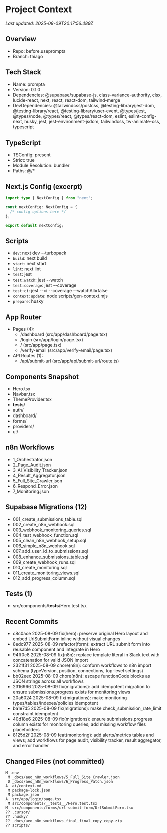 # Project Context
_Last updated: 2025-08-09T20:17:56.489Z_

## Overview
- Repo: before.useprompta
- Branch: thiago

## Tech Stack
- Name: prompta
- Version: 0.1.0
- Dependencies: @supabase/supabase-js, class-variance-authority, clsx, lucide-react, next, react, react-dom, tailwind-merge
- DevDependencies: @tailwindcss/postcss, @testing-library/jest-dom, @testing-library/react, @testing-library/user-event, @types/jest, @types/node, @types/react, @types/react-dom, eslint, eslint-config-next, husky, jest, jest-environment-jsdom, tailwindcss, tw-animate-css, typescript


## TypeScript
- TSConfig: present
- Strict: true
- Module Resolution: bundler
- Paths: @/*


## Next.js Config (excerpt)
```ts
import type { NextConfig } from "next";

const nextConfig: NextConfig = {
  /* config options here */
};

export default nextConfig;

```













## Scripts
- `dev`: next dev --turbopack
- `build`: next build
- `start`: next start
- `lint`: next lint
- `test`: jest
- `test:watch`: jest --watch
- `test:coverage`: jest --coverage
- `test:ci`: jest --ci --coverage --watchAll=false
- `context:update`: node scripts/gen-context.mjs
- `prepare`: husky


## App Router
- Pages (4):
  - /dashboard (src/app/dashboard/page.tsx)
  - /login (src/app/login/page.tsx)
  - / (src/app/page.tsx)
  - /verify-email (src/app/verify-email/page.tsx)
- API Routes (1):
  - /api/submit-url (src/app/api/submit-url/route.ts)


## Components Snapshot
- Hero.tsx
- Navbar.tsx
- ThemeProvider.tsx
- __tests__/
- auth/
- dashboard/
- forms/
- providers/
- ui/


## n8n Workflows
- 1_Orchestrator.json
- 2_Page_Audit.json
- 3_AI_Visibility_Tracker.json
- 4_Result_Aggregator.json
- 5_Full_Site_Crawler.json
- 6_Respond_Error.json
- 7_Monitoring.json


## Supabase Migrations (12)
- 001_create_submissions_table.sql
- 002_create_n8n_webhook.sql
- 003_webhook_monitoring_queries.sql
- 004_test_webhook_function.sql
- 005_clean_n8n_webhook_setup.sql
- 006_simple_n8n_webhook.sql
- 007_add_user_id_to_submissions.sql
- 008_enhance_submissions_table.sql
- 009_create_webhook_runs.sql
- 010_create_monitoring.sql
- 011_create_monitoring_views.sql
- 012_add_progress_column.sql


## Tests (1)
- src/components/__tests__/Hero.test.tsx


## Recent Commits
- c8c0ace 2025-08-09 fix(hero): preserve original Hero layout and embed UrlSubmitForm inline without visual changes
- 8edc977 2025-08-09 refactor(form): extract URL submit form into reusable component and integrate in Hero
- 94ff0c8 2025-08-09 fix(n8n): replace template literal in Slack text with concatenation for valid JSON import
- 2321f31 2025-08-09 chore(n8n): conform workflows to n8n import schema (typeVersion, position, connections, top-level settings)
- bb02eec 2025-08-09 chore(n8n): escape functionCode blocks as JSON strings across all workflows
- 2316966 2025-08-09 fix(migrations): add idempotent migration to ensure submissions.progress exists for monitoring views
- 20a6024 2025-08-09 fix(migrations): make monitoring types/tables/indexes/policies idempotent
- ba1e7d5 2025-08-09 fix(migrations): make check_submission_rate_limit constraint idempotent
- 40d18e6 2025-08-09 fix(migrations): ensure submissions.progress column exists for monitoring queries; add missing workflow files placeholders
- 8125d2f 2025-08-09 feat(monitoring): add alerts/metrics tables and views; add workflows for page audit, visibility tracker, result aggregator, and error handler

## Changed Files (not committed)
```
M .env
 M _docs/aeo_n8n_workflows/5_Full_Site_Crawler.json
 D _docs/aeo_n8n_workflows/6_Progress_Patch.json
A  ai/context.md
 M package-lock.json
 M package.json
A  src/app/login/page.tsx
 M src/components/__tests__/Hero.test.tsx
M  src/components/forms/url-submit-form/UrlSubmitForm.tsx
?? .cursor/
?? .husky/
?? _docs/aeo_n8n_workflows_final_final_copy_copy.zip
?? scripts/
```

